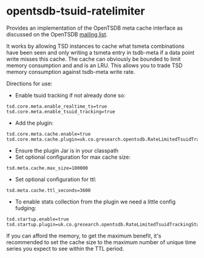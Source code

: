 # opentsdb-tsuid-ratelimiter

Provides an implementation of the OpenTSDB meta cache interface as discussed on the OpenTSDB [mailing list](https://groups.google.com/d/msg/opentsdb/oMLi0GCNF30/I32rpm8cCgAJ).

It works by allowing TSD instances to cache what tsmeta combinations have been seen and only writing a tsmeta
entry in tsdb-meta if a data point write misses this cache. The cache can obviously be bounded to limit memory consumption
and and is an LRU. This allows you to trade TSD memory consumption against tsdb-meta write rate.

Directions for use:

* Enable tsuid tracking if not already done so:
```
tsd.core.meta.enable_realtime_ts=true
tsd.core.meta.enable_tsuid_tracking=true
```
* Add the plugin:
```
tsd.core.meta.cache.enable=true
tsd.core.meta.cache.plugin=uk.co.gresearch.opentsdb.RateLimitedTsuidTracking
```
* Ensure the plugin Jar is in your classpath
* Set optional configuration for max cache size:
```
tsd.meta.cache.max_size=100000
```
* Set optional configuration for ttl:
```
tsd.meta.cache.ttl_seconds=3600
```
* To enable stats collection from the plugin we need a little config fudging:
```
tsd.startup.enable=true
tsd.startup.plugin=uk.co.gresearch.opentsdb.RateLimitedTsuidTrackingStatsCollector
```

If you can afford the memory, to get the maximum benefit, it's recommended to set the cache size to the maximum number of unique time series you expect to see within the TTL period.
